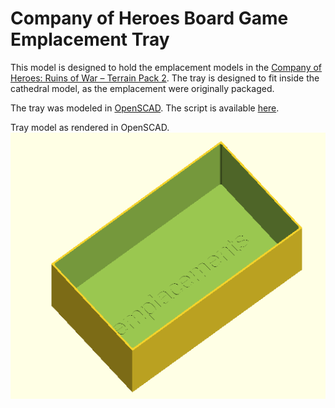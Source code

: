 # Company of Heroes Board Game Emplacement Tray

This model is designed to hold the emplacement models in the [Company of Heroes: Ruins of War – Terrain Pack 2](https://gamefound.com/projects/companyofheroes/1/products/details/5264#/).  The tray is designed to fit inside the cathedral model, as the emplacement were originally packaged.

The tray was modeled in [OpenSCAD](https://openscad.org/).  The script is available [here](cohbg-emplacement-tray.scad).

Tray model as rendered in OpenSCAD.
![](cohbg-emplacement-tray-render.png)
